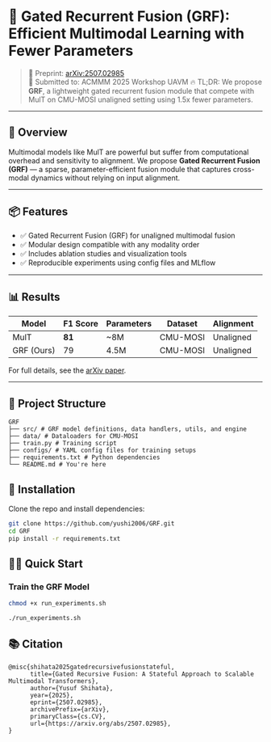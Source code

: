 # 🚀 Gated Recurrent Fusion (GRF): Efficient Multimodal Learning with Fewer Parameters

> 📄 Preprint: [arXiv:2507.02985](https://arxiv.org/pdf/2507.02985)  
> 🧪 Submitted to: ACMMM 2025 Workshop UAVM
> 🔥 TL;DR: We propose **GRF**, a lightweight gated recurrent fusion module that compete with MulT on CMU-MOSI unaligned setting using 1.5x fewer parameters.

---

## 🧠 Overview

Multimodal models like MulT are powerful but suffer from computational overhead and sensitivity to alignment. We propose **Gated Recurrent Fusion (GRF)** — a sparse, parameter-efficient fusion module that captures cross-modal dynamics without relying on input alignment.

---

## 📦 Features

- ✅ Gated Recurrent Fusion (GRF) for unaligned multimodal fusion  
- ✅ Modular design compatible with any modality order  
- ✅ Includes ablation studies and visualization tools  
- ✅ Reproducible experiments using config files and MLflow

---

## 📊 Results

| Model     | F1 Score | Parameters | Dataset    | Alignment |
|-----------|----------|------------|------------|-----------|
| MulT      | **81**   | ~8M        | CMU-MOSI   | Unaligned |
| GRF (Ours)| 79       | 4.5M       | CMU-MOSI   | Unaligned |

For full details, see the [arXiv paper](https://arxiv.org/pdf/2507.02985).

---

## 📁 Project Structure
```
GRF
├── src/ # GRF model definitions, data handlers, utils, and engine
├── data/ # Dataloaders for CMU-MOSI
├── train.py # Training script
├── configs/ # YAML config files for training setups
├── requirements.txt # Python dependencies
└── README.md # You're here
```

## 🔧 Installation

Clone the repo and install dependencies:

```bash
git clone https://github.com/yushi2006/GRF.git
cd GRF
pip install -r requirements.txt
```

## 🏃‍♂️ Quick Start

### Train the GRF Model

```bash
chmod +x run_experiments.sh

./run_experiments.sh
```

## 📚 Citation
```
@misc{shihata2025gatedrecursivefusionstateful,
      title={Gated Recursive Fusion: A Stateful Approach to Scalable Multimodal Transformers}, 
      author={Yusuf Shihata},
      year={2025},
      eprint={2507.02985},
      archivePrefix={arXiv},
      primaryClass={cs.CV},
      url={https://arxiv.org/abs/2507.02985}, 
}
```


